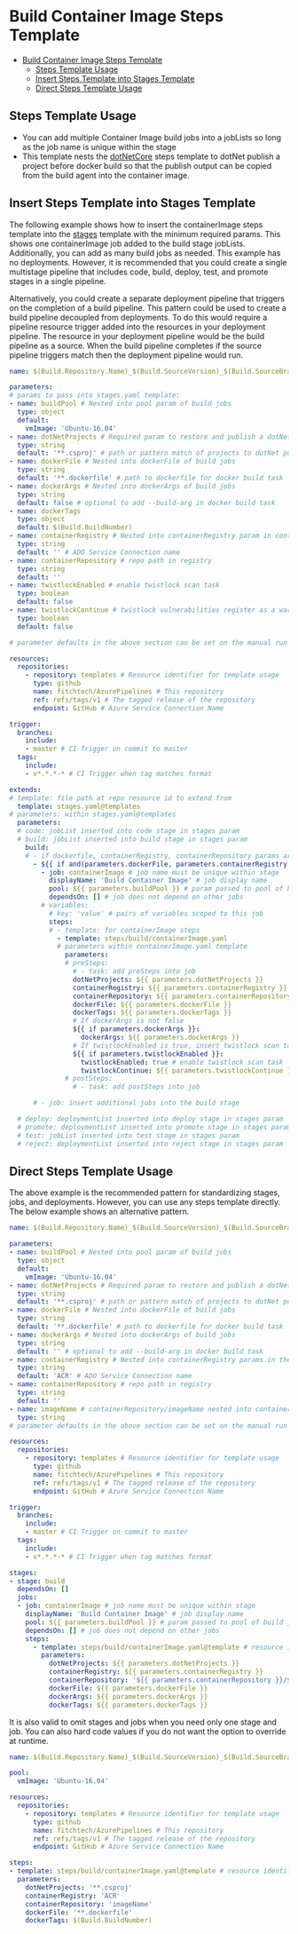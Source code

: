 # Build Container Image Steps Template

- [Build Container Image Steps Template](#build-container-image-steps-template)
  - [Steps Template Usage](#steps-template-usage)
  - [Insert Steps Template into Stages Template](#insert-steps-template-into-stages-template)
  - [Direct Steps Template Usage](#direct-steps-template-usage)

## Steps Template Usage

- You can add multiple Container Image build jobs into a jobLists so long as the job name is unique within the stage
- This template nests the [dotNetCore](dotNetCore.md) steps template to dotNet publish a project before docker build so that the publish output can be copied from the build agent into the container image.

## Insert Steps Template into Stages Template

The following example shows how to insert the containerImage steps template into the [stages](../../stages.md) template with the minimum required params. This shows one containerImage job added to the build stage jobLists. Additionally, you can add as many build jobs as needed. This example has no deployments. However, it is recommended that you could create a single multistage pipeline that includes code, build, deploy, test, and promote stages in a single pipeline.

Alternatively, you could create a separate deployment pipeline that triggers on the completion of a build pipeline. This pattern could be used to create a build pipeline decoupled from deployments. To do this would require a pipeline resource trigger added into the resources in your deployment pipeline. The resource in your deployment pipeline would be the build pipeline as a source. When the build pipeline completes if the source pipeline triggers match then the deployment pipeline would run.

```yml
name: $(Build.Repository.Name)_$(Build.SourceVersion)_$(Build.SourceBranchName) # name is the format for $(Build.BuildNumber)

parameters:
# params to pass into stages.yaml template:
- name: buildPool # Nested into pool param of build jobs
  type: object
  default: 
    vmImage: 'Ubuntu-16.04'
- name: dotNetProjects # Required param to restore and publish a dotNet project
  type: string
  default: '**.csproj' # path or pattern match of projects to dotNet publish
- name: dockerFile # Nested into dockerFile of build jobs
  type: string
  default: '**.dockerfile' # path to dockerfile for docker build task
- name: dockerArgs # Nested into dockerArgs of build jobs
  type: string
  default: false # optional to add --build-arg in docker build task
- name: dockerTags
  type: object
  default: $(Build.BuildNumber)
- name: containerRegistry # Nested into containerRegistry param in containerImage job
  type: string
  default: '' # ADO Service Connection name
- name: containerRepository # repo path in registry
  type: string
  default: ''
- name: twistlockEnabled # enable twistlock scan task
  type: boolean
  default: false
- name: twistlockContinue # twistlock vulnerabilities register as a warning instead of an error in the build stage
  type: boolean
  default: false

# parameter defaults in the above section can be set on the manual run of a pipeline to override

resources:
  repositories:
    - repository: templates # Resource identifier for template usage
      type: github
      name: fitchtech/AzurePipelines # This repository
      ref: refs/tags/v1 # The tagged release of the repository
      endpoint: GitHub # Azure Service Connection Name

trigger:
  branches:
    include:
    - master # CI Trigger on commit to master
  tags:
    include:
    - v*.*.*-* # CI Trigger when tag matches format

extends:
# template: file path at repo resource id to extend from
  template: stages.yaml@templates
# parameters: within stages.yaml@templates
  parameters:
  # code: jobList inserted into code stage in stages param
  # build: jobList inserted into build stage in stages param
    build:
    # - if dockerfile, containerRegistry, containerRepository params are not null insert containerImage job into the build stage
      - ${{ if and(parameters.dockerFile, parameters.containerRegistry, parameters.containerRepository) }}:
        - job: containerImage # job name must be unique within stage
          displayName: 'Build Container Image' # job display name
          pool: ${{ parameters.buildPool }} # param passed to pool of build jobs
          dependsOn: [] # job does not depend on other jobs
        # variables:
          # key: 'value' # pairs of variables scoped to this job
          steps:
          # - template: for containerImage steps
            - template: steps/build/containerImage.yaml
            # parameters within containerImage.yaml template
              parameters:
              # preSteps: 
                # - task: add preSteps into job
                dotNetProjects: ${{ parameters.dotNetProjects }}
                containerRegistry: ${{ parameters.containerRegistry }}
                containerRepository: ${{ parameters.containerRepository }}
                dockerFile: ${{ parameters.dockerFile }}
                dockerTags: ${{ parameters.dockerTags }}
                # If dockerArgs is not false
                ${{ if parameters.dockerArgs }}:
                  dockerArgs: ${{ parameters.dockerArgs }}
                # If twistlockEnabled is true, insert twistlock scan task
                ${{ if parameters.twistlockEnabled }}:
                  twistlockEnabled: true # enable twistlock scan task
                  twistlockContinue: ${{ parameters.twistlockContinue }} # twistlock vulnerabilities register as warning instead of error in build stage
              # postSteps:
                # - task: add postSteps into job

      # - job: insert additional jobs into the build stage

  # deploy: deploymentList inserted into deploy stage in stages param
  # promote: deploymentList inserted into promote stage in stages param
  # test: jobList inserted into test stage in stages param
  # reject: deploymentList inserted into reject stage in stages param

```

## Direct Steps Template Usage

The above example is the recommended pattern for standardizing stages, jobs, and deployments. However, you can use any steps template directly. The below example shows an alternative pattern.

```yml
name: $(Build.Repository.Name)_$(Build.SourceVersion)_$(Build.SourceBranchName) # name is the format for $(Build.BuildNumber)

parameters:
- name: buildPool # Nested into pool param of build jobs
  type: object
  default:
    vmImage: 'Ubuntu-16.04'
- name: dotNetProjects # Required param to restore and publish a dotNet project
  type: string
  default: '**.csproj' # path or pattern match of projects to dotNet publish
- name: dockerFile # Nested into dockerFile of build jobs
  type: string
  default: '**.dockerfile' # path to dockerfile for docker build task
- name: dockerArgs # Nested into dockerArgs of build jobs
  type: string
  default: '' # optional to add --build-arg in docker build task
- name: containerRegistry # Nested into containerRegistry params in the build job
  type: string
  default: 'ACR' # ADO Service Connection name
- name: containerRepository # repo path in registry
  type: string
  default: ''
- name: imageName # containerRepository/imageName nested into containerRepository of containerImage jobs
  type: string
# parameter defaults in the above section can be set on the manual run of a pipeline to override

resources:
  repositories:
    - repository: templates # Resource identifier for template usage
      type: github
      name: fitchtech/AzurePipelines # This repository
      ref: refs/tags/v1 # The tagged release of the repository
      endpoint: GitHub # Azure Service Connection Name

trigger:
  branches:
    include:
    - master # CI Trigger on commit to master
  tags:
    include:
    - v*.*.*-* # CI Trigger when tag matches format

stages:
- stage: build
  dependsOn: []
  jobs:
  - job: containerImage # job name must be unique within stage
    displayName: 'Build Container Image' # job display name
    pool: ${{ parameters.buildPool }} # param passed to pool of build jobs
    dependsOn: [] # job does not depend on other jobs
    steps:
      - template: steps/build/containerImage.yaml@template # resource identifier required as this is not extending from stages.yaml
        parameters:
          dotNetProjects: ${{ parameters.dotNetProjects }}
          containerRegistry: ${{ parameters.containerRegistry }}
          containerRepository: '${{ parameters.containerRepository }}/${{ parameters.imageName }}'
          dockerFile: ${{ parameters.dockerFile }}
          dockerArgs: ${{ parameters.dockerArgs }}
          dockerTags: ${{ parameters.dockerTags }}

```

It is also valid to omit stages and jobs when you need only one stage and job. You can also hard code values if you do not want the option to override at runtime.

```yml
name: $(Build.Repository.Name)_$(Build.SourceVersion)_$(Build.SourceBranchName) # name is the format for $(Build.BuildNumber)

pool:
  vmImage: 'Ubuntu-16.04'

resources:
  repositories:
    - repository: templates # Resource identifier for template usage
      type: github
      name: fitchtech/AzurePipelines # This repository
      ref: refs/tags/v1 # The tagged release of the repository
      endpoint: GitHub # Azure Service Connection Name

steps:
- template: steps/build/containerImage.yaml@template # resource identifier required as this is not extending from stages.yaml
  parameters:
    dotNetProjects: '**.csproj'
    containerRegistry: 'ACR'
    containerRepository: 'imageName'
    dockerFile: '**.dockerfile'
    dockerTags: $(Build.BuildNumber)

```
